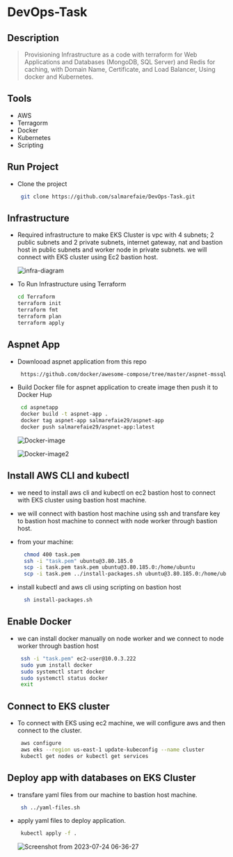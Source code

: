 # DevOps-Task

## Description
> Provisioning Infrastructure as a code with terraform for Web Applications and Databases
(MongoDB, SQL Server) and Redis for caching, with Domain Name, Certificate, and Load
Balancer, Using docker and Kubernetes.

## Tools
  - AWS
  - Terragorm
  - Docker
  - Kubernetes
  - Scripting

## Run Project 
- Clone the project
  ```bash  
   git clone https://github.com/salmarefaie/DevOps-Task.git
  ```

## Infrastructure
- Required infrastructure to make EKS Cluster is vpc with 4 subnets; 2 public subnets and 2 private subnets, internet gateway, nat and bastion host in public subnets and worker node in private 
  subnets. we will connect with EKS cluster using Ec2 bastion host.
  
  ![infra-diagram](https://github.com/salmarefaie/DevOps-Task/assets/76884936/a9b934a0-d291-4184-9e33-7bc45c93e91f)


- To Run Infrastructure using Terraform
   ```bash      
   cd Terraform
   terraform init
   terraform fmt
   terraform plan
   terraform apply
   ```
## Aspnet App
- Downlooad aspnet application from this repo
  ```bash  
   https://github.com/docker/awesome-compose/tree/master/aspnet-mssql
  ```
- Build Docker file for aspnet application to create image then push it to Docker Hup
  ```bash  
   cd aspnetapp
   docker build -t aspnet-app .
   docker tag aspnet-app salmarefaie29/aspnet-app
   docker push salmarefaie29/aspnet-app:latest
  ```
   ![Docker-image](https://github.com/salmarefaie/DevOps-Task/assets/76884936/014d6cd0-5c59-4d5c-a901-dfad21ffdc47)
   
   ![Docker-image2](https://github.com/salmarefaie/DevOps-Task/assets/76884936/e1afb655-47bc-4c2c-a552-179744af2ef7)

## Install AWS CLI and kubectl 
- we need to install aws cli and kubectl on ec2 bastion host to connect with EKS cluster using bastion host machine.
- we will connect with bastion host machine using ssh and transfare key to bastion host machine to connect with node worker through bastion host.
  
- from your machine:
  ```bash      
    chmod 400 task.pem
    ssh -i "task.pem" ubuntu@3.80.185.0
    scp -i task.pem task.pem ubuntu@3.80.185.0:/home/ubuntu
    scp -i task.pem ../install-packages.sh ubuntu@3.80.185.0:/home/ubuntu
   ```
  
- install kubectl and aws cli using scripting on bastion host
  ```bash      
    sh install-packages.sh
  ```
 
 ## Enable Docker 
 - we can install docker manually on node worker and we connect to node worker through bastion host
   
   ```bash      
    ssh -i "task.pem" ec2-user@10.0.3.222
    sudo yum install docker
    sudo systemctl start docker
    sudo systemctl status docker
    exit
   ```

## Connect to EKS cluster
 - To connect with EKS using ec2 machine, we will configure aws and then connect to the cluster.
 
   ```bash
    aws configure
    aws eks --region us-east-1 update-kubeconfig --name cluster
    kubectl get nodes or kubectl get services
   ```

## Deploy app with databases on EKS Cluster
 - transfare yaml files from our machine to bastion host machine.
 
   ```bash
    sh ../yaml-files.sh 
   ```
 - apply yaml files to deploy application.
 
   ```bash
    kubectl apply -f .
   ```
    ![Screenshot from 2023-07-24 06-36-27](https://github.com/salmarefaie/DevOps-Task/assets/76884936/ad954a00-cfcd-4fed-8639-810cc69d7641)

